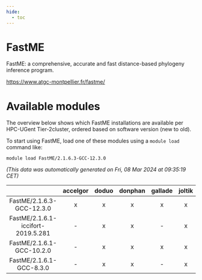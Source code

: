 ```yaml
---
hide:
  - toc
---
```


FastME
======


FastME: a comprehensive, accurate and fast distance-based phylogeny inference program.

https://www.atgc-montpellier.fr/fastme/
# Available modules


The overview below shows which FastME installations are available per HPC-UGent Tier-2cluster, ordered based on software version (new to old).

To start using FastME, load one of these modules using a `module load` command like:

```shell
module load FastME/2.1.6.3-GCC-12.3.0
```

*(This data was automatically generated on Fri, 08 Mar 2024 at 09:35:19 CET)*  

| |accelgor|doduo|donphan|gallade|joltik|skitty|
| :---: | :---: | :---: | :---: | :---: | :---: | :---: |
|FastME/2.1.6.3-GCC-12.3.0|x|x|x|x|x|x|
|FastME/2.1.6.1-iccifort-2019.5.281|-|x|x|-|x|x|
|FastME/2.1.6.1-GCC-10.2.0|-|x|x|x|x|x|
|FastME/2.1.6.1-GCC-8.3.0|-|x|x|-|x|x|
